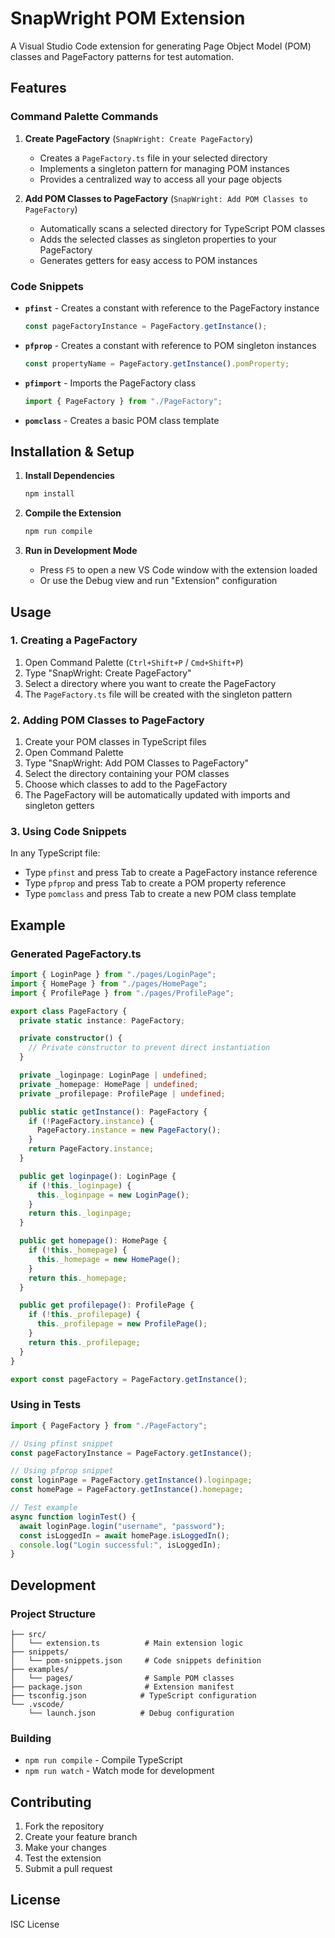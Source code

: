 # SnapWright POM Extension

A Visual Studio Code extension for generating Page Object Model (POM) classes and PageFactory patterns for test automation.

## Features

### Command Palette Commands

1. **Create PageFactory** (`SnapWright: Create PageFactory`)

   - Creates a `PageFactory.ts` file in your selected directory
   - Implements a singleton pattern for managing POM instances
   - Provides a centralized way to access all your page objects

2. **Add POM Classes to PageFactory** (`SnapWright: Add POM Classes to PageFactory`)
   - Automatically scans a selected directory for TypeScript POM classes
   - Adds the selected classes as singleton properties to your PageFactory
   - Generates getters for easy access to POM instances

### Code Snippets

- **`pfinst`** - Creates a constant with reference to the PageFactory instance

  ```typescript
  const pageFactoryInstance = PageFactory.getInstance();
  ```

- **`pfprop`** - Creates a constant with reference to POM singleton instances

  ```typescript
  const propertyName = PageFactory.getInstance().pomProperty;
  ```

- **`pfimport`** - Imports the PageFactory class

  ```typescript
  import { PageFactory } from "./PageFactory";
  ```

- **`pomclass`** - Creates a basic POM class template

## Installation & Setup

1. **Install Dependencies**

   ```bash
   npm install
   ```

2. **Compile the Extension**

   ```bash
   npm run compile
   ```

3. **Run in Development Mode**
   - Press `F5` to open a new VS Code window with the extension loaded
   - Or use the Debug view and run "Extension" configuration

## Usage

### 1. Creating a PageFactory

1. Open Command Palette (`Ctrl+Shift+P` / `Cmd+Shift+P`)
2. Type "SnapWright: Create PageFactory"
3. Select a directory where you want to create the PageFactory
4. The `PageFactory.ts` file will be created with the singleton pattern

### 2. Adding POM Classes to PageFactory

1. Create your POM classes in TypeScript files
2. Open Command Palette
3. Type "SnapWright: Add POM Classes to PageFactory"
4. Select the directory containing your POM classes
5. Choose which classes to add to the PageFactory
6. The PageFactory will be automatically updated with imports and singleton getters

### 3. Using Code Snippets

In any TypeScript file:

- Type `pfinst` and press Tab to create a PageFactory instance reference
- Type `pfprop` and press Tab to create a POM property reference
- Type `pomclass` and press Tab to create a new POM class template

## Example

### Generated PageFactory.ts

```typescript
import { LoginPage } from "./pages/LoginPage";
import { HomePage } from "./pages/HomePage";
import { ProfilePage } from "./pages/ProfilePage";

export class PageFactory {
  private static instance: PageFactory;

  private constructor() {
    // Private constructor to prevent direct instantiation
  }

  private _loginpage: LoginPage | undefined;
  private _homepage: HomePage | undefined;
  private _profilepage: ProfilePage | undefined;

  public static getInstance(): PageFactory {
    if (!PageFactory.instance) {
      PageFactory.instance = new PageFactory();
    }
    return PageFactory.instance;
  }

  public get loginpage(): LoginPage {
    if (!this._loginpage) {
      this._loginpage = new LoginPage();
    }
    return this._loginpage;
  }

  public get homepage(): HomePage {
    if (!this._homepage) {
      this._homepage = new HomePage();
    }
    return this._homepage;
  }

  public get profilepage(): ProfilePage {
    if (!this._profilepage) {
      this._profilepage = new ProfilePage();
    }
    return this._profilepage;
  }
}

export const pageFactory = PageFactory.getInstance();
```

### Using in Tests

```typescript
import { PageFactory } from "./PageFactory";

// Using pfinst snippet
const pageFactoryInstance = PageFactory.getInstance();

// Using pfprop snippet
const loginPage = PageFactory.getInstance().loginpage;
const homePage = PageFactory.getInstance().homepage;

// Test example
async function loginTest() {
  await loginPage.login("username", "password");
  const isLoggedIn = await homePage.isLoggedIn();
  console.log("Login successful:", isLoggedIn);
}
```

## Development

### Project Structure

```
├── src/
│   └── extension.ts          # Main extension logic
├── snippets/
│   └── pom-snippets.json     # Code snippets definition
├── examples/
│   └── pages/                # Sample POM classes
├── package.json              # Extension manifest
├── tsconfig.json            # TypeScript configuration
└── .vscode/
    └── launch.json          # Debug configuration
```

### Building

- `npm run compile` - Compile TypeScript
- `npm run watch` - Watch mode for development

## Contributing

1. Fork the repository
2. Create your feature branch
3. Make your changes
4. Test the extension
5. Submit a pull request

## License

ISC License
